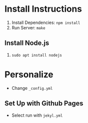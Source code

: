 # Install Instructions

1. Install Dependencies: ```npm install```
2. Run Server: ```make```

## Install Node.js

1. ```sudo apt install nodejs```

# Personalize

- Change ```_config.yml```

## Set Up with Github Pages

- Select run with ```jekyl.yml```